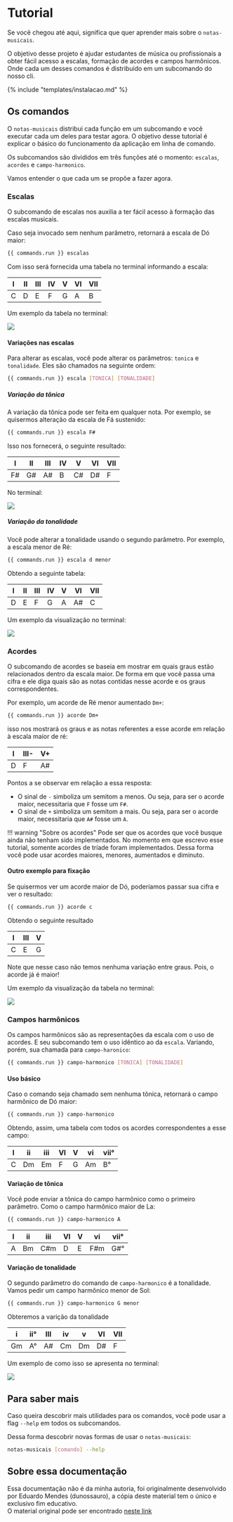 # Tutorial

Se você chegou até aqui, significa que quer aprender mais sobre o `notas-musicais`.

O objetivo desse projeto é ajudar estudantes de música ou profissionais a obter fácil acesso a escalas, formação de acordes e campos harmônicos. Onde cada um desses comandos é distribuído em um subcomando do nosso cli.

{% include "templates/instalacao.md" %}


## Os comandos

O `notas-musicais` distribui cada função em um subcomando e você executar cada um deles para testar agora. O objetivo desse tutorial é explicar o básico do funcionamento da aplicação em linha de comando.

Os subcomandos são divididos em três funções até o momento: `escalas`, `acordes` e `campo-harmonico`.

Vamos entender o que cada um se propõe a fazer agora.

### Escalas

O subcomando de escalas nos auxilia a ter fácil acesso à formação das escalas musicais.

Caso seja invocado sem nenhum parâmetro, retornará a escala de Dó maior:

```bash
{{ commands.run }} escalas
```

Com isso será fornecida uma tabela no terminal informando a escala:

| I | II | III | IV | V | VI | VII |
| - | -- | --- | -- | - | -- | --- |
| C | D  | E   | F  | G | A  | B   |


Um exemplo da tabela no terminal:

![](assets/tutorial/img_01.png)


#### Variações nas escalas

Para alterar as escalas, você pode alterar os parâmetros: `tonica` e `tonalidade`. Eles são chamados na seguinte ordem:

```bash
{{ commands.run }} escala [TONICA] [TONALIDADE]
```

##### Variação da tônica

A variação da tônica pode ser feita em qualquer nota. Por exemplo, se quisermos alteração da escala de Fá sustenido:

```bash
{{ commands.run }} escala F#
```

Isso nos fornecerá, o seguinte resultado:

| I | II | III | IV | V | VI | VII |
| - | -- | --- | -- | - | -- | --- |
| F# | G#  | A#   | B  | C# | D#  | F   |

No terminal:

![](assets/tutorial/img_02.png)


##### Variação da tonalidade

Você pode alterar a tonalidade usando o segundo parâmetro. Por exemplo, a escala menor de Ré:

```bash
{{ commands.run }} escala d menor
```

Obtendo a seguinte tabela:

| I | II | III | IV | V | VI | VII |
| - | -- | --- | -- | - | -- | --- |
| D | E  | F   | G  | A | A# | C   |


Um exemplo da visualização no terminal:

![](assets/tutorial/img_03.png)


### Acordes

O subcomando de acordes se baseia em mostrar em quais graus estão relacionados dentro da escala maior. De forma em que você passa uma cifra e ele diga quais são as notas contidas nesse acorde e os graus correspondentes.

Por exemplo, um acorde de Ré menor aumentado `Dm+`:

```bash
{{ commands.run }} acorde Dm+
```
isso nos mostrará os graus e as notas referentes a esse acorde em relação à escala maior de ré:

| I | III- | V+ |
| - | ---- | -- |
| D | F    | A# |

Pontos a se observar em relação a essa resposta:

- O sinal de `-` simboliza um semitom a menos. Ou seja, para ser o acorde maior, necessitaria que `F` fosse um `F#`.
- O sinal de `+` simboliza um semitom a mais. Ou seja, para ser o acorde maior, necessitaria que `A#` fosse um `A`.

!!! warning "Sobre os acordes"
Pode ser que os acordes que você busque ainda não tenham sido implementados. No momento em que escrevo esse tutorial, somente acordes de tríade foram implementados. Dessa forma você pode usar acordes maiores, menores, aumentados e diminuto.

#### Outro exemplo para fixação

Se quisermos ver um acorde maior de Dó, poderíamos passar sua cifra e ver o resultado:

```bash
{{ commands.run }} acorde c
```

Obtendo o seguinte resultado

| I | III | V |
| - | --- | - |
| C | E   | G |


Note que nesse caso não temos nenhuma variação entre graus. Pois, o acorde já é maior!

Um exemplo da visualização da tabela no terminal:

![](assets/tutorial/img_04.png)


### Campos harmônicos


Os campos harmônicos são as representações da escala com o uso de acordes. E seu subcomando tem o uso idêntico ao da `escala`. Variando, porém, sua chamada para `campo-haronico`:

```bash
{{ commands.run }} campo-harmonico [TONICA] [TONALIDADE]
```

#### Uso básico

Caso o comando seja chamado sem nenhuma tônica, retornará o campo harmônico de Dó maior:

```bash
{{ commands.run }} campo-harmonico
```

Obtendo, assim, uma tabela com todos os acordes correspondentes a esse campo:

| I | ii | iii | VI | V | vi | vii° |
| - | -- | --- | -- | - | -- | ---- |
| C | Dm | Em  | F  | G | Am | B°   |


#### Variação de tônica

Você pode enviar a tônica do campo harmônico como o primeiro parâmetro. Como o campo harmônico maior de La:


```bash
{{ commands.run }} campo-harmonico A
```

| I | ii | iii | VI | V | vi | vii° |
| - | -- | --- | -- | - | -- | ---- |
| A | Bm | C#m | D  | E | F#m | G#° |


#### Variação de tonalidade

O segundo parâmetro do comando de `campo-harmonico` é a tonalidade. Vamos pedir um campo harmônico menor de Sol:


```bash
{{ commands.run }} campo-harmonico G menor
```

Obteremos a varição da tonalidade

| i | ii° | III | iv | v | VI | VII |
| - | --- | --- | -- | - | -- | --- |
| Gm | A° | A# | Cm | Dm | D# | F |

Um exemplo de como isso se apresenta no terminal:

![](assets/tutorial/img_05.png)

## Para saber mais

Caso queira descobrir mais utilidades para os comandos, você pode usar a flag `--help` em todos os subcomandos.

Dessa forma descobrir novas formas de usar o `notas-musicais`:

```bash
notas-musicais [comando] --help
```

## Sobre essa documentação

Essa documentação não é da minha autoria, foi originalmente desenvolvido por Eduardo 
Mendes (dunossauro), a cópia deste material tem o único e exclusivo fim educativo.<br>
O material original pode ser encontrado [neste link](https://github.com/dunossauro/notas-musicais)
